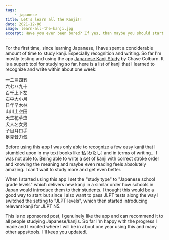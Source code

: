 ```yaml
---
tags: 
    - japanese
title: Let's learn all the Kanji!!
date: 2021-12-06
image: learn-all-the-kanji.jpg
excerpt: Have you ever been bored? If yes, than maybe you should start learning kanji. It's the perfect way of spending countless days without every having to feel boredom again. KEKW.
---
```


For the first time, since learning Japanese, I have spent a conciderable amount of time to study kanji. Especially recognition and writing. So far I'm mostly testing and using the app [Japanese Kanji Study](https://play.google.com/store/apps/details?id=com.mindtwisted.kanjistudy&hl=de&gl=US) by Chase Colburn. It is a superb tool for studying so far, here is a list of kanji that I learned to recognize and write within about one week:

<p class="jp jp--vertical">
    一ニ三四五<br />
    六七ハ九十<br />
    百千上下左<br />
    右中大小月<br />
    日年早木林<br />
    山川土空田<br />
    天生花草虫<br />
    犬人名女男<br />
    子目耳口手<br />
    足見音力気
</p>

Before using this app I was only able to recognize a few easy kanji that I stumbled upon in my text books like <span class="jp">私[わたし]</span> and in terms of writing... I was not able to. Being able to write a set of kanji with correct stroke order and knowing the meaning and maybe even reading feels absolutely amazing. I can't wait to study more and get even better.

When I started using this app I set the "study type" to "Japanese school grade levels" which delivers new kanji in a similar order how schools in Japan would introduce them to their students. I thought this would be a good way to start but since I also want to pass JLPT tests along the way I switched the setting to "JLPT levels", which then started introducing relevant kanji for JLPT N5.

This is no sponsored post, I genuinely like the app and can recommend it to all people studying Japanese/kanjis. So far I'm happy with the progress I made and I excited where I will be in about one year using this and many other apps/tools. I'll keep you updated.